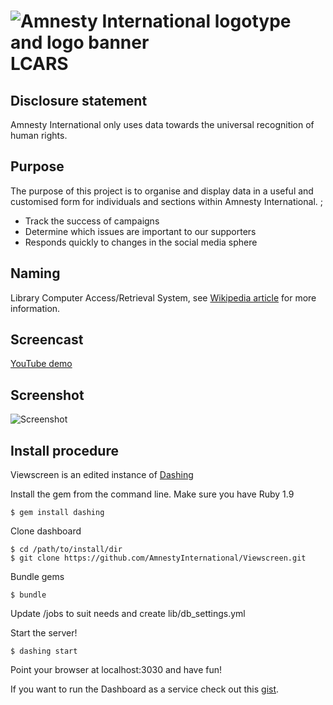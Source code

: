 ![Amnesty International logotype and logo banner](http://amnesty.ca/sites/default/files/ai-lockup-2c-banner.png)
LCARS
=====

Disclosure statement
--------------------
Amnesty International only uses data towards the universal recognition of human rights.

Purpose
-------
The purpose of this project is to organise and display data in a useful and customised form for individuals and sections within Amnesty International. ;
* Track the success of campaigns
* Determine which issues are important to our supporters
* Responds quickly to changes in the social media sphere

Naming
------

Library Computer Access/Retrieval System, see [Wikipedia article](http://en.wikipedia.org/wiki/LCARS) for more information.

Screencast
----------

[YouTube demo](http://youtu.be/lbcU5ZhoryA)


Screenshot
----------

![Screenshot](https://raw.github.com/AmnestyInternational/dashboard/master/lib/screenshot.png "Screentshot")

Install procedure
-----------------

Viewscreen is an edited instance of [Dashing](http://shopify.github.io/dashing/)

Install the gem from the command line. Make sure you have Ruby 1.9

    $ gem install dashing

Clone dashboard

    $ cd /path/to/install/dir
    $ git clone https://github.com/AmnestyInternational/Viewscreen.git

Bundle gems

    $ bundle

Update /jobs to suit needs and create lib/db_settings.yml

Start the server!

    $ dashing start

Point your browser at localhost:3030 and have fun!

If you want to run the Dashboard as a service check out this [gist](https://gist.github.com/gregology/5313326).
